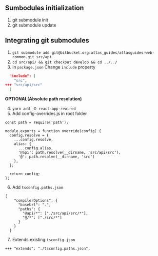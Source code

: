 ## Sumbodules initialization
1. git submodule init 
2. git submodule update
## Integrating git submodules

1. `git submodule add git@bitbucket.org:atlas_guides/atlasguides-web-common.git src/api`
2. `cd src/api/ && git checkout develop && cd ../../`
3. In `package.json`
Change `include` property
```json
  "include": [
    "src",
+++ "src/api/src"
  ]
```
<b>OPTIONAL(Absolute path resolution)</b>

4. `yarn add -D react-app-rewired`
5. Add config-overrides.js in root folder
```
const path = require('path');

module.exports = function override(config) {
  config.resolve = {
    ...config.resolve,
    alias: {
      ...config.alias,
      '@api': path.resolve(__dirname, 'src/api/src'),
      '@': path.resolve(__dirname, 'src')
    },
  };

  return config;
};
```
6. Add `tsconfig.paths.json`
```
{
    "compilerOptions": {
      "baseUrl": ".",
      "paths": {
        "@api/*": ["./src/api/src/*"],
        "@/*": ["./src/*"]
      }
    }
  }
```

7. Extends existing `tsconfig.json`

```
+++ "extends": "./tsconfig.paths.json",
```